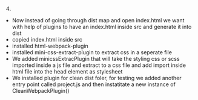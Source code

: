 4. 
 - Now instead of going through dist map and open index.html we want with help of plugins to have an index.html inside src and generate it into dist
 - copied index.html inside src
 - installed html-webpack-plugin
-  installed mini-css-extract-plugin to extract css in a seperate file
- We added minicssExtracPlugin that will take the styling css or scss imported inside a js file and extract to a css file and add import inside html file into the head element as stylesheet
-  We installed plugin for clean dist foler, for testing we added another entry point called project.js and then instatitate a new instance of CleanWebpackPlugin()